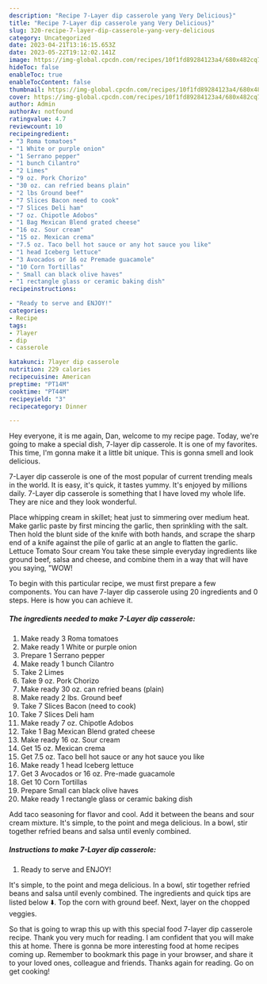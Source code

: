 ```yaml
---
description: "Recipe 7-Layer dip casserole yang Very Delicious}"
title: "Recipe 7-Layer dip casserole yang Very Delicious}"
slug: 320-recipe-7-layer-dip-casserole-yang-very-delicious
category: Uncategorized
date: 2023-04-21T13:16:15.653Z
date: 2023-05-22T19:12:02.141Z
image: https://img-global.cpcdn.com/recipes/10f1fd89284123a4/680x482cq70/7-layer-dip-casserole-recipe-main-photo.jpg
hideToc: false
enableToc: true
enableTocContent: false
thumbnail: https://img-global.cpcdn.com/recipes/10f1fd89284123a4/680x482cq70/7-layer-dip-casserole-recipe-main-photo.jpg
cover: https://img-global.cpcdn.com/recipes/10f1fd89284123a4/680x482cq70/7-layer-dip-casserole-recipe-main-photo.jpg
author: Admin
authorAv: notfound
ratingvalue: 4.7
reviewcount: 10
recipeingredient:
- "3 Roma tomatoes"
- "1 White or purple onion"
- "1 Serrano pepper"
- "1 bunch Cilantro"
- "2 Limes"
- "9 oz. Pork Chorizo"
- "30 oz. can refried beans plain"
- "2 lbs Ground beef"
- "7 Slices Bacon need to cook"
- "7 Slices Deli ham"
- "7 oz. Chipotle Adobos"
- "1 Bag Mexican Blend grated cheese"
- "16 oz. Sour cream"
- "15 oz. Mexican crema"
- "7.5 oz. Taco bell hot sauce or any hot sauce you like"
- "1 head Iceberg lettuce"
- "3 Avocados or 16 oz Premade guacamole"
- "10 Corn Tortillas"
- " Small can black olive haves"
- "1 rectangle glass or ceramic baking dish"
recipeinstructions:

- "Ready to serve and ENJOY!"
categories:
- Recipe
tags:
- 7layer
- dip
- casserole

katakunci: 7layer dip casserole 
nutrition: 229 calories
recipecuisine: American
preptime: "PT14M"
cooktime: "PT44M"
recipeyield: "3"
recipecategory: Dinner

---
```



Hey everyone, it is me again, Dan, welcome to my recipe page. Today, we're going to make a special dish, 7-layer dip casserole. It is one of my favorites. This time, I'm gonna make it a little bit unique. This is gonna smell and look delicious.

7-Layer dip casserole is one of the most popular of current trending meals in the world. It is easy, it's quick, it tastes yummy. It's enjoyed by millions daily. 7-Layer dip casserole is something that I have loved my whole life. They are nice and they look wonderful.

Place whipping cream in skillet; heat just to simmering over medium heat. Make garlic paste by first mincing the garlic, then sprinkling with the salt. Then hold the blunt side of the knife with both hands, and scrape the sharp end of a knife against the pile of garlic at an angle to flatten the garlic. Lettuce Tomato Sour cream You take these simple everyday ingredients like ground beef, salsa and cheese, and combine them in a way that will have you saying, &#34;WOW!


To begin with this particular recipe, we must first prepare a few components. You can have 7-layer dip casserole using 20 ingredients and 0 steps. Here is how you can achieve it.

<!--inarticleads1-->

##### The ingredients needed to make 7-Layer dip casserole:

1. Make ready 3 Roma tomatoes
1. Make ready 1 White or purple onion
1. Prepare 1 Serrano pepper
1. Make ready 1 bunch Cilantro
1. Take 2 Limes
1. Take 9 oz. Pork Chorizo
1. Make ready 30 oz. can refried beans (plain)
1. Make ready 2 lbs. Ground beef
1. Take 7 Slices Bacon (need to cook)
1. Take 7 Slices Deli ham
1. Make ready 7 oz. Chipotle Adobos
1. Take 1 Bag Mexican Blend grated cheese
1. Make ready 16 oz. Sour cream
1. Get 15 oz. Mexican crema
1. Get 7.5 oz. Taco bell hot sauce or any hot sauce you like
1. Make ready 1 head Iceberg lettuce
1. Get 3 Avocados or 16 oz. Pre-made guacamole
1. Get 10 Corn Tortillas
1. Prepare  Small can black olive haves
1. Make ready 1 rectangle glass or ceramic baking dish


Add taco seasoning for flavor and cool. Add it between the beans and sour cream mixture. It&#39;s simple, to the point and mega delicious. In a bowl, stir together refried beans and salsa until evenly combined. 

<!--inarticleads2-->

##### Instructions to make 7-Layer dip casserole:


1. Ready to serve and ENJOY!

It&#39;s simple, to the point and mega delicious. In a bowl, stir together refried beans and salsa until evenly combined. The ingredients and quick tips are listed below ⬇️. Top the corn with ground beef. Next, layer on the chopped veggies. 

So that is going to wrap this up with this special food 7-layer dip casserole recipe. Thank you very much for reading. I am confident that you will make this at home. There is gonna be more interesting food at home recipes coming up. Remember to bookmark this page in your browser, and share it to your loved ones, colleague and friends. Thanks again for reading. Go on get cooking!
